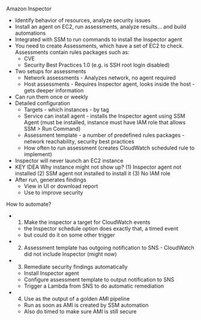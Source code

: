 Amazon Inspector
- Identify behavior of resources, analyze security issues
- Install an agent on EC2, run assessments, analyze results... and build automations
- Integrated with SSM to run commands to install the Inspector agent
- You need to create Assessments, which have a set of EC2 to check. Assessments contain rules packages such as:
  - CVE
  - Security Best Practices 1.0 (e.g. is SSH root login disabled)
- Two setups for assessments
  - Network assessments - Analyzes network, no agent required
  - Host assessments - Requires Inspector agent, looks inside the host - gets deeper information
- Can run them once or weekly
- Detailed configuration
  - Targets - which instances - by tag
  - Service can install agent - installs the Inspector agent using SSM Agent (must be installed, instance must have IAM role that allows SSM > Run Command)
  - Assessment template - a number of predefined rules packages - network reachability, security best practices
  - How often to run assessment (creates CloudWatch scheduled rule to implement)
- Inspector will never launch an EC2 instance
- KEY IDEA Why instance might not show up? (1) Inspector agent not installed (2) SSM agent not installed to install it (3) No IAM role
- After run, generates findings 
  - View in UI or download report
  - Use to improve security

How to automate?
- 1) Make the inspector a target for CloudWatch events
  - the Inspector schedule option does exactly that, a timed event
  - but could do it on some other trigger
- 2) Assessment template has outgoing notification to SNS - CloudWatch did not include Inspector (might now)
- 3) Remediate security findings automatically
  - Install Inspector agent
  - Configure assessment template to output notification to SNS
  - Trigger a Lambda from SNS to do automatic remediation
- 4) Use as the output of a golden AMI pipeline
  - Run as soon as AMI is created by SSM automation
  - Also do timed to make sure AMI is still secure
